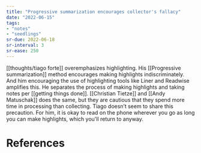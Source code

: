 ```yaml
---
title: "Progressive summarization encourages collector's fallacy"
date: "2022-06-15"
tags:
- "notes"
- "seedlings"
sr-due: 2022-06-18
sr-interval: 3
sr-ease: 250
---
```


[[thoughts/tiago forte]] overemphasizes highlighting. His [[Progressive summarization]] method encourages making highlights indiscriminately. And him encouraging the use of highlighting tools like Liner and Readwise amplifies this. He separates the process of making highlights and taking notes per [[getting things done]]. [[Christian Tietze]] and [[Andy Matuschak]] does the same, but they are cautious that they spend more time in processing than collecting. Tiago doesn’t seem to share this precaution. For him, it is okay to read on the phone wherever you go as long you can make highlights, which you'll return to anyway.

# References
